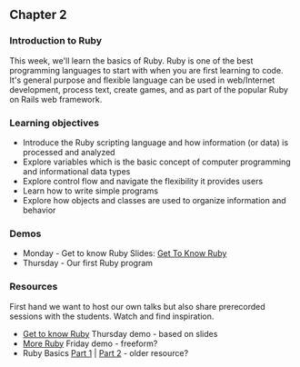 ## Chapter 2

### Introduction to Ruby
This week, we'll learn the basics of Ruby. Ruby is one of the best programming languages to start with when you are first 
learning to code. It's general purpose and flexible language can be used in web/Internet development, process text, 
create games, and as part of the popular Ruby on Rails web framework.

### Learning objectives
* Introduce the Ruby scripting language and how information (or data) is processed and analyzed
* Explore variables which is the basic concept of computer programming and informational data types
* Explore control flow and navigate the flexibility it provides users
* Learn how to write simple programs
* Explore how objects and classes are used to organize information and behavior

### Demos
* Monday - Get to know Ruby  Slides: [Get To Know Ruby](http://slides.craftacademy.se/slides/get_to_know_ruby.html#1)
* Thursday - Our first Ruby program 

### Resources
First hand we want to host our own talks but also share prerecorded sessions with the students. Watch and find inspiration. 

* [Get to know Ruby](https://youtu.be/Zamg38AXfi8) Thursday demo - based on slides
* [More Ruby](https://youtu.be/8zDqM1avpd4) Friday demo - freeform? 
* Ruby Basics [Part 1](https://youtu.be/HGSCWADYuRw) | [Part 2](https://youtu.be/jGnOZIvPiZ8) - older resource?

